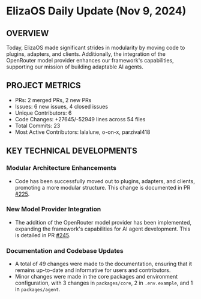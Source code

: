 # ElizaOS Daily Update (Nov 9, 2024)

## OVERVIEW 
Today, ElizaOS made significant strides in modularity by moving code to plugins, adapters, and clients. Additionally, the integration of the OpenRouter model provider enhances our framework's capabilities, supporting our mission of building adaptable AI agents.

## PROJECT METRICS
- PRs: 2 merged PRs, 2 new PRs
- Issues: 6 new issues, 4 closed issues
- Unique Contributors: 6
- Code Changes: +27645/-52949 lines across 54 files
- Total Commits: 23
- Most Active Contributors: lalalune, o-on-x, parzival418

## KEY TECHNICAL DEVELOPMENTS

### Modular Architecture Enhancements
- Code has been successfully moved out to plugins, adapters, and clients, promoting a more modular structure. This change is documented in PR [#225](https://github.com/elizaos/eliza/pull/225).

### New Model Provider Integration
- The addition of the OpenRouter model provider has been implemented, expanding the framework's capabilities for AI agent development. This is detailed in PR [#245](https://github.com/elizaos/eliza/pull/245).

### Documentation and Codebase Updates
- A total of 49 changes were made to the documentation, ensuring that it remains up-to-date and informative for users and contributors.
- Minor changes were made in the core packages and environment configuration, with 3 changes in `packages/core`, 2 in `.env.example`, and 1 in `packages/agent`.